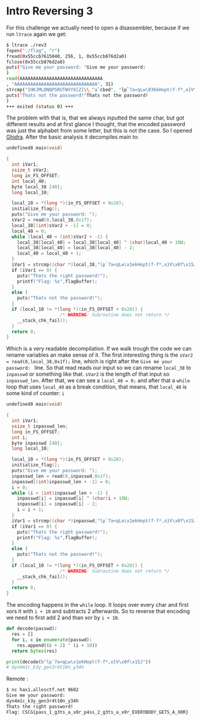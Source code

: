 # Intro Reversing 3
For this challenge we actually need to open a disassembler, because if we run `ltrace` again we get:

```bash
$ ltrace ./rev3
fopen("./flag", "r")                                                                                                                     = 0x55ccb876d2a0
fread(0x55ccb7615040, 256, 1, 0x55ccb876d2a0)                                                                                            = 0
fclose(0x55ccb876d2a0)                                                                                                                   = 0
puts("Give me your password: "Give me your password:
)                                                                                                          = 24
read(AAAAAAAAAAAAAAAAAAAAAAAAAAAAAAA
, "AAAAAAAAAAAAAAAAAAAAAAAAAAAAAAA", 31)                                                                                           = 31
strcmp("IHKJMLONQPSRUTWVYX[Z]\\_^a`cbed", "lp`7a<qLw\036kHopt(f-f*,o}V\017\025J")                                                        = -35
puts("Thats not the password!"Thats not the password!
)                                                                                                          = 24
+++ exited (status 0) +++
```
The problem with that is, that we always inputted the same char, but got different results and at first glance I thought, that the encoded password was just the alphabet from some letter, but this is not the case. So I opened [Ghidra](https://ghidra-sre.org/). After the basic analysis it decompiles main to:
```c
undefined8 main(void)

{
  int iVar1;
  ssize_t sVar2;
  long in_FS_OFFSET;
  int local_40;
  byte local_38 [40];
  long local_10;

  local_10 = *(long *)(in_FS_OFFSET + 0x28);
  initialize_flag();
  puts("Give me your password: ");
  sVar2 = read(0,local_38,0x1f);
  local_38[(int)sVar2 + -1] = 0;
  local_40 = 0;
  while (local_40 < (int)sVar2 + -1) {
    local_38[local_40] = local_38[local_40] ^ (char)local_40 + 10U;
    local_38[local_40] = local_38[local_40] - 2;
    local_40 = local_40 + 1;
  }
  iVar1 = strcmp((char *)local_38,"lp`7a<qLw\x1ekHopt(f-f*,o}V\x0f\x15J");
  if (iVar1 == 0) {
    puts("Thats the right password!");
    printf("Flag: %s",flagBuffer);
  }
  else {
    puts("Thats not the password!");
  }
  if (local_10 != *(long *)(in_FS_OFFSET + 0x28)) {
                    /* WARNING: Subroutine does not return */
    __stack_chk_fail();
  }
  return 0;
}
```
Which is a very readable decompilation.
If we walk trough the code we can rename variables an make sense of it.
The first interesting thing is the `sVar2 = read(0,local_38,0x1f);` line, which is right after the `Give me your password: ` line. So that read reads our input so we can rename `local_38` to `inpasswd` or something like that. `sVar2` is the length of that input so `inpasswd_len`.
After that, we can see a `local_40 = 0;` and after that a `while` loop that uses `local_40` as a break condition, that means, that `local_40` is some kind of counter: `i`
```c
undefined8 main(void)

{
  int iVar1;
  ssize_t inpasswd_len;
  long in_FS_OFFSET;
  int i;
  byte inpasswd [40];
  long local_10;

  local_10 = *(long *)(in_FS_OFFSET + 0x28);
  initialize_flag();
  puts("Give me your password: ");
  inpasswd_len = read(0,inpasswd,0x1f);
  inpasswd[(int)inpasswd_len + -1] = 0;
  i = 0;
  while (i < (int)inpasswd_len + -1) {
    inpasswd[i] = inpasswd[i] ^ (char)i + 10U;
    inpasswd[i] = inpasswd[i] - 2;
    i = i + 1;
  }
  iVar1 = strcmp((char *)inpasswd,"lp`7a<qLw\x1ekHopt(f-f*,o}V\x0f\x15J");
  if (iVar1 == 0) {
    puts("Thats the right password!");
    printf("Flag: %s",flagBuffer);
  }
  else {
    puts("Thats not the password!");
  }
  if (local_10 != *(long *)(in_FS_OFFSET + 0x28)) {
                    /* WARNING: Subroutine does not return */
    __stack_chk_fail();
  }
  return 0;
}
```
The encoding happens in the `while` loop. It loops over every char and first xors it with `i + 10` and subtracts 2 afterwards. So to reverse that encoding we need to first add 2 and than xor by `i + 10`.
```python
def decode(passwd):
  res = []
  for i, c in enumerate(passwd):
    res.append((c + 2) ^ (i + 10))
  return bytes(res)

print(decode(b"lp`7a<qLw\x1ekHopt(f-f*,o}V\x0f\x15J"))
# dyn4m1c_k3y_gen3r4t10n_y34h
```
Remote :
```bash
$ nc hax1.allesctf.net 9602
Give me your password:
dyn4m1c_k3y_gen3r4t10n_y34h
Thats the right password!
Flag: CSCG{pass_1_g3ts_a_x0r_p4ss_2_g3ts_a_x0r_EVERYBODY_GETS_A_X0R}
```
